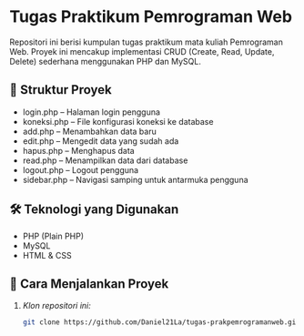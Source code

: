 # Tugas Praktikum Pemrograman Web

Repositori ini berisi kumpulan tugas praktikum mata kuliah Pemrograman Web. Proyek ini mencakup implementasi CRUD (Create, Read, Update, Delete) sederhana menggunakan PHP dan MySQL.

## 📂 Struktur Proyek

- login.php – Halaman login pengguna
- koneksi.php – File konfigurasi koneksi ke database
- add.php – Menambahkan data baru
- edit.php – Mengedit data yang sudah ada
- hapus.php – Menghapus data
- read.php – Menampilkan data dari database
- logout.php – Logout pengguna
- sidebar.php – Navigasi samping untuk antarmuka pengguna

## 🛠 Teknologi yang Digunakan

- PHP (Plain PHP)
- MySQL
- HTML & CSS

## 🧪 Cara Menjalankan Proyek

1. *Klon repositori ini:*

   ```bash
   git clone https://github.com/Daniel21La/tugas-prakpemrogramanweb.git
